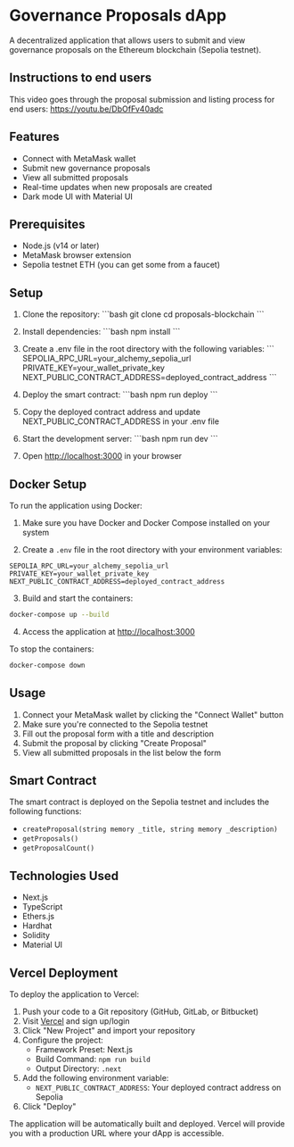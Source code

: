  # Governance Proposals dApp

A decentralized application that allows users to submit and view governance proposals on the Ethereum blockchain (Sepolia testnet).

## Instructions to end users

This video goes through the proposal submission and listing process for end users:
https://youtu.be/DbOfFv40adc

## Features

- Connect with MetaMask wallet
- Submit new governance proposals
- View all submitted proposals
- Real-time updates when new proposals are created
- Dark mode UI with Material UI

## Prerequisites

- Node.js (v14 or later)
- MetaMask browser extension
- Sepolia testnet ETH (you can get some from a faucet)

## Setup

1. Clone the repository:
\`\`\`bash
git clone <repository-url>
cd proposals-blockchain
\`\`\`

2. Install dependencies:
\`\`\`bash
npm install
\`\`\`

3. Create a .env file in the root directory with the following variables:
\`\`\`
SEPOLIA_RPC_URL=your_alchemy_sepolia_url
PRIVATE_KEY=your_wallet_private_key
NEXT_PUBLIC_CONTRACT_ADDRESS=deployed_contract_address
\`\`\`

4. Deploy the smart contract:
\`\`\`bash
npm run deploy
\`\`\`

5. Copy the deployed contract address and update NEXT_PUBLIC_CONTRACT_ADDRESS in your .env file

6. Start the development server:
\`\`\`bash
npm run dev
\`\`\`

7. Open [http://localhost:3000](http://localhost:3000) in your browser

## Docker Setup

To run the application using Docker:

1. Make sure you have Docker and Docker Compose installed on your system

2. Create a `.env` file in the root directory with your environment variables:
```
SEPOLIA_RPC_URL=your_alchemy_sepolia_url
PRIVATE_KEY=your_wallet_private_key
NEXT_PUBLIC_CONTRACT_ADDRESS=deployed_contract_address
```

3. Build and start the containers:
```bash
docker-compose up --build
```

4. Access the application at [http://localhost:3000](http://localhost:3000)

To stop the containers:
```bash
docker-compose down
```

## Usage

1. Connect your MetaMask wallet by clicking the "Connect Wallet" button
2. Make sure you're connected to the Sepolia testnet
3. Fill out the proposal form with a title and description
4. Submit the proposal by clicking "Create Proposal"
5. View all submitted proposals in the list below the form

## Smart Contract

The smart contract is deployed on the Sepolia testnet and includes the following functions:

- `createProposal(string memory _title, string memory _description)`
- `getProposals()`
- `getProposalCount()`

## Technologies Used

- Next.js
- TypeScript
- Ethers.js
- Hardhat
- Solidity
- Material UI

## Vercel Deployment

To deploy the application to Vercel:

1. Push your code to a Git repository (GitHub, GitLab, or Bitbucket)
2. Visit [Vercel](https://vercel.com) and sign up/login
3. Click "New Project" and import your repository
4. Configure the project:
   - Framework Preset: Next.js
   - Build Command: `npm run build`
   - Output Directory: `.next`
5. Add the following environment variable:
   - `NEXT_PUBLIC_CONTRACT_ADDRESS`: Your deployed contract address on Sepolia
6. Click "Deploy"

The application will be automatically built and deployed. Vercel will provide you with a production URL where your dApp is accessible.
